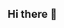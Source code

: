 ## Hi there 👋

<!--
**ChaeyonJ/chaeyonj** is a ✨ _special_ ✨ repository because its `README.md` (this file) appears on your GitHub profile.


- 🔭 I’m currently a senior attending Washington and Lee University. 
- 🌱 I’m currently an Accounting and Finance Major and a Data Science in Business Analytics Minor.
- 👯 I’m looking to work in a career in finance. After graduation, I plan on working as an analyst at Wells Fargo. 
- 📫 How to reach me: Contact me through LinkedIn! My contacts are on my profile. 
- 😄 Pronouns: She/Her
-->
